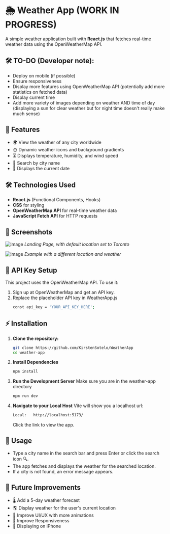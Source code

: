 # 🌦️ Weather App (WORK IN PROGRESS)

A simple weather application built with **React.js** that fetches real-time weather data using the OpenWeatherMap API.

## 🛠️ TO-DO (Developer note):
- Deploy on mobile (if possible)
- Ensure responsiveness
- Display more features using OpenWeatherMap API (potentially add more statistics on fetched data)
- Display current time
- Add more variety of images depending on weather AND time of day (displaying a sun for clear weather but for night time doesn't really make much sense)

## 🚀 Features

- 🌍 View the weather of any city worldwide
- 🌞 Dynamic weather icons and background gradients
- ⏳ Displays temperature, humidity, and wind speed
- 🔎 Search by city name
- 📅 Displays the current date

## 🛠️ Technologies Used

- **React.js** (Functional Components, Hooks)
- **CSS** for styling
- **OpenWeatherMap API** for real-time weather data
- **JavaScript Fetch API** for HTTP requests

## 📸 Screenshots

![image](https://github.com/user-attachments/assets/9f3a79d8-8457-4581-bef7-ead12ae66c4d)
*Landing Page, with default location set to Toronto*


![image](https://github.com/user-attachments/assets/25a38201-e427-4a78-aa90-52efa501d60e)
*Example with a different location and weather*

## 🚀 API Key Setup
This project uses the OpenWeatherMap API. To use it:

1. Sign up at OpenWeatherMap and get an API key.
2. Replace the placeholder API key in WeatherApp.js
   ```bash
   const api_key = 'YOUR_API_KEY_HERE';
   ```

## ⚡ Installation
1. **Clone the repository:**
   ```bash
   git clone https://github.com/KirstenSotelo/WeatherApp
   cd weather-app

2. **Install Dependencies**
   ```bash
   npm install

3. **Run the Development Server**
   Make sure you are in the weather-app directory
   ```bash
   npm run dev

4. **Navigate to your Local Host**
   Vite will show you a localhost url:
   ```bash
   Local:   http://localhost:5173/
   ```
   Click the link to view the app.


## 📌 Usage
- Type a city name in the search bar and press Enter or click the search icon 🔍.
- The app fetches and displays the weather for the searched location.
- If a city is not found, an error message appears.

## 🎯 Future Improvements
- 🌡️ Add a 5-day weather forecast
- 🌎 Display weather for the user's current location
- 📱 Improve UI/UX with more animations
- 📱 Improve Responsiveness
- 📱 Displaying on iPhone
